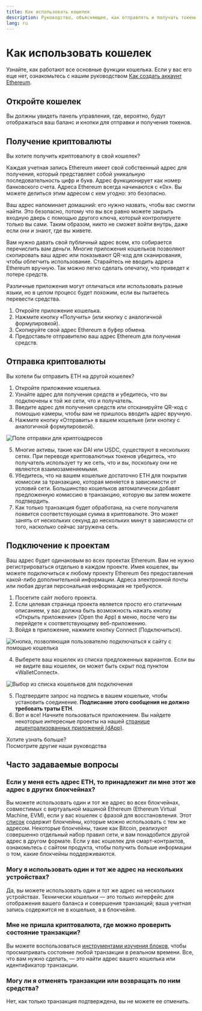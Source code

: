 ```yaml
---
title: Как использовать кошелек
description: Руководство, объясняющее, как отправлять и получать токены, а также подключаться к проектам Web3.
lang: ru
---
```


# Как использовать кошелек

Узнайте, как работают все основные функции кошелька. Если у вас его еще нет, ознакомьтесь с нашим руководством [Как создать аккаунт Ethereum](/guides/how-to-create-an-ethereum-account/).

## Откройте кошелек

Вы должны увидеть панель управления, где, вероятно, будут отображаться ваш баланс и кнопки для отправки и получения токенов.

## Получение криптовалюты

Вы хотите получить криптовалюту в свой кошелек?

Каждая учетная запись Ethereum имеет свой собственный адрес для получения, который представляет собой уникальную последовательность цифр и букв. Адрес функционирует как номер банковского счета. Адреса Ethereum всегда начинаются с «0x». Вы можете делиться этим адресом с кем угодно: это безопасно.

Ваш адрес напоминает домашний: его нужно назвать, чтобы вас смогли найти. Это безопасно, потому что вы все равно можете закрыть входную дверь с помощью другого ключа, который контролируете только вы сами. Таким образом, никто не сможет войти внутрь, даже если они и знают, где вы живете.

Вам нужно давать свой публичный адрес всем, кто собирается перечислить вам деньги. Многие приложения кошельков позволяют скопировать ваш адрес или показывают QR-код для сканирования, чтобы облегчить использование. Старайтесь не вводить адреса Ethereum вручную. Так можно легко сделать опечатку, что приведет к потере средств.

Различные приложения могут отличаться или использовать разные языки, но в целом процесс будет похожим, если вы пытаетесь перевести средства.

1. Откройте приложение кошелька.
2. Нажмите кнопку «Получить» (или кнопку с аналогичной формулировкой).
3. Скопируйте свой адрес Ethereum в буфер обмена.
4. Предоставьте отправителю ваш адрес Ethereum для получения средств.

## Отправка криптовалюты

Вы хотели бы отправить ETH на другой кошелек?

1. Откройте приложение кошелька.
2. Узнайте адрес для получения средств и убедитесь, что вы подключены к той же сети, что и получатель.
3. Введите адрес для получения средств или отсканируйте QR-код с помощью камеры, чтобы вам не пришлось вводить адрес вручную.
4. Нажмите кнопку «Отправить» в вашем кошельке (или кнопку с аналогичной формулировкой).

![Поле отправки для криптоадресов](./send.png)
<br/>

5. Многие активы, такие как DAI или USDC, существуют в нескольких сетях. При переводе криптовалютных токенов убедитесь, что получатель использует ту же сеть, что и вы, поскольку они не являются взаимозаменяемыми.
6. Убедитесь, что на вашем кошельке достаточно ETH для покрытия комиссии за транзакцию, которая меняется в зависимости от условий сети. Большинство кошельков автоматически добавят предложенную комиссию в транзакцию, которую вы затем можете подтвердить.
7. Как только транзакция будет обработана, на счете получателя появится соответствующая сумма в криптовалюте. Это может занять от нескольких секунд до нескольких минут в зависимости от того, насколько сейчас загружена сеть.

## Подключение к проектам

Ваш адрес будет одинаковым во всех проектах Ethereum. Вам не нужно регистрироваться отдельно в каждом проекте. Имея кошелек, вы можете подключиться к любому проекту Ethereum без предоставления какой-либо дополнительной информации. Адреса электронной почты или любая другая персональная информация не требуются.

1. Посетите сайт любого проекта.
2. Если целевая страница проекта является просто его статичным описанием, у вас должна быть возможность нажать кнопку «Открыть приложение» (Open the App) в меню, после чего вы перейдете к соответствующему веб-приложению.
3. Войдя в приложение, нажмите кнопку Connect (Подключиться).

![Кнопка, позволяющая пользователю подключаться к сайту с помощью кошелька](./connect1.png)

4. Выберете ваш кошелек из списка предложенных вариантов. Если вы не видите ваш кошелек, он может быть скрыт под пунктом «WalletConnect».

![Выбор из списка кошельков для подключения](./connect2.png)

5. Подтвердите запрос на подпись в вашем кошельке, чтобы установить соединение. **Подписание этого сообщения не должно требовать траты ЕТН**.
6. Вот и все! Начните пользоваться приложением. Вы найдете некоторые интересные проекты на нашей [странице децентрализованных приложений (dApp)](/dapps/#explore). <br />

<Alert variant="update">
<AlertEmoji text=":eyes:"/>
<AlertContent className="justify-between flex-row items-center">
  <div>Хотите узнать больше?</div>
  <ButtonLink href="/guides/">
    Посмотрите другие наши руководства
  </ButtonLink>
</AlertContent>
</Alert>

## Часто задаваемые вопросы

### Если у меня есть адрес ETH, то принадлежит ли мне этот же адрес в других блокчейнах?

Вы можете использовать один и тот же адрес во всех блокчейнах, совместимых с виртуальной машиной Ethereum (Ethereum Virtual Machine, EVM), если у вас кошелек с фразой для восстановления. Этот [список](https://chainlist.org/) содержит блокчейны, которые можно использовать с тем же адресом. Некоторые блокчейны, такие как Bitcoin, реализуют совершенно отдельный набор правил сети, и вам понадобится другой адрес в другом формате. Если у вас кошелек для смарт-контрактов, ознакомьтесь с сайтом продукта, чтобы получить больше информации о том, какие блокчейны поддерживаются.

### Могу я использовать один и тот же адрес на нескольких устройствах?

Да, вы можете использовать один и тот же адрес на нескольких устройствах. Технически кошельки — это только интерфейс для отображения вашего баланса и совершения транзакций; ваша учетная запись содержится не в кошельке, а в блокчейне.

### Мне не пришла криптовалюта, где можно проверить состояние транзакции?

Вы можете воспользоваться [инструментами изучения блоков](/developers/docs/data-and-analytics/block-explorers/), чтобы просматривать состояние любой транзакции в реальном времени. Все, что вам нужно сделать, — это найти адрес вашего кошелька или идентификатор транзакции.

### Могу ли я отменять транзакции или возвращать по ним средства?

Нет, как только транзакция подтверждена, вы не можете ее отменить.
